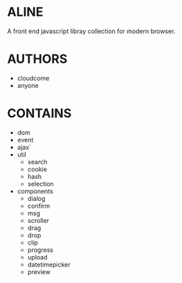 # ALINE
A front end javascript libray collection for modern browser.

# AUTHORS
* cloudcome
* anyone

# CONTAINS
* dom
* event
* ajax`
* util
	* search
	* cookie
	* hash
	* selection
* components
	* dialog
	* confirm
	* msg
	* scroller
	* drag
	* drop
	* clip
	* progress
	* upload
	* datetimepicker
	* preview
